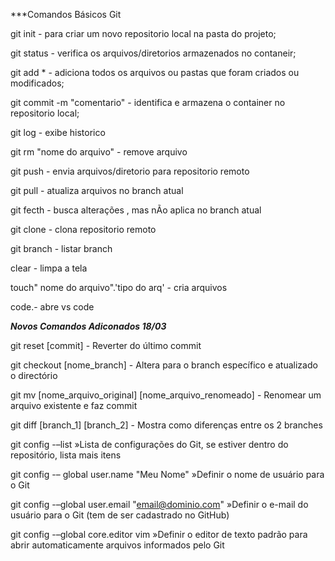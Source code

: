 ***Comandos Básicos Git 


git init - para criar um novo repositorio local na pasta do projeto;

git status - verifica os arquivos/diretorios armazenados no contaneir;

git add *  - adiciona todos os arquivos ou pastas que foram criados ou modificados;

git commit -m "comentario" - identifica e armazena o container no repositorio local;

git log - exibe historico

git rm "nome do arquivo" - remove arquivo

git push - envia arquivos/diretorio para repositorio remoto

git pull - atualiza arquivos no branch atual

git fecth - busca alterações , mas nÃo aplica no branch atual

git clone - clona repositorio remoto

git branch - listar branch


clear - limpa a tela

touch" nome do arquivo".'tipo do arq' - cria arquivos

code.- abre vs code



***Novos Comandos Adiconados 18/03***


git reset [commit] - Reverter do último commit

git checkout [nome_branch] - Altera para o branch específico e atualizado o directório

git mv [nome_arquivo_original] [nome_arquivo_renomeado] - Renomear um arquivo existente e faz commit

git diff [branch_1] [branch_2] - Mostra como diferenças entre os 2 branches

git config -–list »Lista de configurações do Git, se estiver dentro do repositório, lista mais itens

git config -– global user.name "Meu Nome" »Definir o nome de usuário para o Git

git config -–global user.email "email@dominio.com" »Definir o e-mail do usuário para o Git (tem de ser cadastrado no GitHub)

git config -–global core.editor vim »Definir o editor de texto padrão para abrir automaticamente arquivos informados pelo Git
